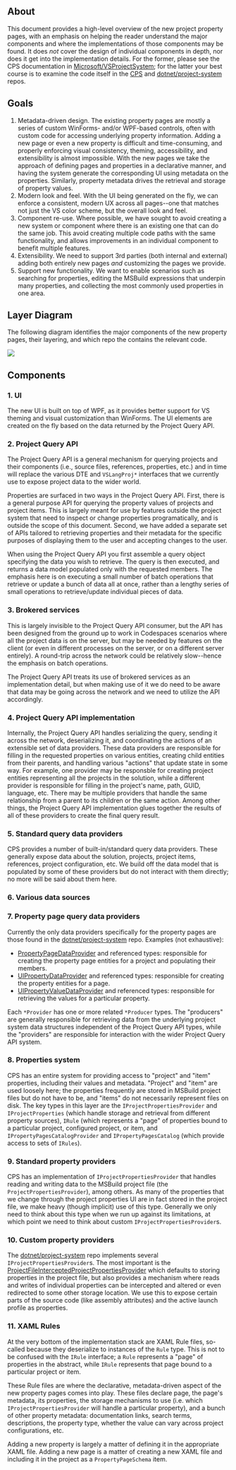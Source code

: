 ## About

This document provides a high-level overview of the new project property pages, with an emphasis on helping the reader understand the major components and where the implementations of those components may be found. It does _not_ cover the design of individual components in depth, nor does it get into the implementation details. For the former, please see the CPS documentation in [Microsoft/VSProjectSystem](https://github.com/Microsoft/VSProjectSystem); for the latter your best course is to examine the code itself in the [CPS](https://devdiv.visualstudio.com/DevDiv/_git/CPS) and [dotnet/project-system](https://github.com/dotnet/project-system) repos.

## Goals

1. Metadata-driven design. The existing property pages are mostly a series of custom WinForms- and/or WPF-based controls, often with custom code for accessing underlying property information. Adding a new page or even a new property is difficult and time-consuming, and properly enforcing visual consistency, theming, accessibility, and extensibility is almost impossible. With the new pages we take the approach of defining pages and properties in a declarative manner, and having the system generate the corresponding UI using metadata on the properties. Similarly, property metadata drives the retrieval and storage of property values.
2. Modern look and feel. With the UI being generated on the fly, we can enforce a consistent, modern UX across all pages--one that matches not just the VS color scheme, but the overall look and feel.
3. Component re-use. Where possible, we have sought to avoid creating a new system or component where there is an existing one that can do the same job. This avoid creating multiple code paths with the same functionality, and allows improvements in an individual component to benefit multiple features.
4. Extensibility. We need to support 3rd parties (both internal and external) adding both entirely new pages _and_ customizing the pages we provide. 
5. Support new functionality. We want to enable scenarios such as searching for properties, editing the MSBuild expressions that underpin many properties, and collecting the most commonly used properties in one area.

## Layer Diagram

The following diagram identifies the major components of the new property pages, their layering, and which repo the contains the relevant code.

![](architecture.drawio.svg)

## Components

### 1. UI

The new UI is built on top of WPF, as it provides better support for VS theming and visual customization than WinForms. The UI elements are created on the fly based on the data returned by the Project Query API.

### 2. Project Query API

The Project Query API is a general mechanism for querying projects and their components (i.e., source files, references, properties, etc.) and in time will replace the various DTE and `VSLangProj*` interfaces that we currently use to expose project data to the wider world.

Properties are surfaced in two ways in the Project Query API. First, there is a general purpose API for querying the property values of projects and project items. This is largely meant for use by features outside the project system that need to inspect or change properties programatically, and is outside the scope of this document. Second, we have added a separate set of APIs tailored to retrieving properties and their metadata for the specific purposes of displaying them to the user and accepting changes to the user.

When using the Project Query API you first assemble a query object specifying the data you wish to retrieve. The query is then executed, and returns a data model populated only with the requested members. The emphasis here is on executing a small number of batch operations that retrieve or update a bunch of data all at once, rather than a lengthy series of small operations to retrieve/update individual pieces of data.

### 3. Brokered services

This is largely invisible to the Project Query API consumer, but the API has been designed from the ground up to work in Codespaces scenarios where all the project data is on the server, but may be needed by features on the client (or even in different processes on the server, or on a different server entirely). A round-trip across the network could be relatively slow--hence the emphasis on batch operations.

The Project Query API treats its use of brokered services as an implementation detail, but when making use of it we do need to be aware that data may be going across the network and we need to utilize the API accordingly.

### 4. Project Query API implementation

Internally, the Project Query API handles serializing the query, sending it across the network, deserializing it, and coordinating the actions of an extensible set of data providers. These data providers are responsible for filling in the requested properties on various entities, creating child entities from their parents, and handling various "actions" that update state in some way. For example, one provider may be responsble for creating project entities representing all the projects in the solution, while a different provider is responsible for filling in the project's name, path, GUID, language, etc. There may be multiple providers that handle the same relationship from a parent to its children or the same action. Among other things, the Project Query API implementation glues together the results of all of these providers to create the final query result.

### 5. Standard query data providers

CPS provides a number of built-in/standard query data providers. These generally expose data about the solution, projects, project items, references, project configuration, etc. We build off the data model that is populated by some of these providers but do not interact with them directly; no more will be said about them here.

### 6. Various data sources
### 7. Property page query data providers

Currently the only data providers specifically for the property pages are those found in the [dotnet/project-system](https://github.com/dotnet/project-system) repo. Examples (not exhaustive):

- [PropertyPageDataProvider](https://github.com/dotnet/project-system/blob/master/src/Microsoft.VisualStudio.ProjectSystem.Managed.VS/ProjectSystem/VS/Query/PropertyPages/PropertyPageDataProvider.cs) and referenced types: responsible for creating the property page entities for a project and populating their members.
- [UIPropertyDataProvider](https://github.com/dotnet/project-system/blob/master/src/Microsoft.VisualStudio.ProjectSystem.Managed.VS/ProjectSystem/VS/Query/PropertyPages/UIPropertyDataProvider.cs) and referenced types: responsible for creating the property entities for a page.
- [UIPropertyValueDataProvider](https://github.com/dotnet/project-system/blob/master/src/Microsoft.VisualStudio.ProjectSystem.Managed.VS/ProjectSystem/VS/Query/PropertyPages/UIPropertyValueDataProvider.cs) and referenced types: responsible for retrieving the values for a particular property.

Each `*Provider` has one or more related `*Producer` types. The "producers" are generally responsible for retrieving data from the underlying project system data structures independent of the Project Query API types, while the "providers" are responsible for interaction with the wider Project Query API system.

### 8. Properties system

CPS has an entire system for providing access to "project" and "item" properties, including their values and metadata. "Project" and "item" are used loosely here; the properties frequently are stored in MSBuild project files but do not have to be, and "items" do not necessarily represent files on disk. The key types in this layer are the `IProjectPropertiesProvider` and `IProjectProperties` (which handle storage and retrieval from different property sources), `IRule` (which represents a "page" of properties bound to a particular project, configured project, or item, and `IPropertyPagesCatalogProvider` and `IPropertyPagesCatalog` (which provide access to sets of `IRules`).

### 9. Standard property providers

CPS has an implementation of `IProjectPropertiesProvider` that handles reading and writing data to the MSBuild project file (the `ProjectPropertiesProvider`), among others. As many of the properties that we change through the project properties UI are in fact stored in the project file, we make heavy (though implicit) use of this type. Generally we only need to think about this type when we run up against its limitations, at which point we need to think about custom `IProjectPropertiesProvider`s.

### 10. Custom property providers

The [dotnet/project-system](https://github.com/dotnet/project-system) repo implements several `IProjectPropertiesProvider`s. The most important is the [ProjectFileInterceptedProjectPropertiesProvider](https://github.com/dotnet/project-system/blob/master/src/Microsoft.VisualStudio.ProjectSystem.Managed/ProjectSystem/Properties/InterceptedProjectProperties/ProjectFileInterceptedProjectPropertiesProvider.cs) which defaults to storing properties in the project file, but also provides a mechanism where reads and writes of individual properties can be intercepted and altered or even redirected to some other storage location. We use this to expose certain parts of the source code (like assembly attributes) and the active launch profile as properties. 

### 11. XAML Rules

At the very bottom of the implementation stack are XAML Rule files, so-called because they deserialize to instances of the `Rule` type. This is not to be confused with the `IRule` interface; a `Rule` represents a "page" of properties in the abstract, while `IRule` represents that page bound to a particular project or item.

These Rule files are where the declarative, metadata-driven aspect of the new property pages comes into play. These files declare page, the page's metadata, its properties, the storage mechanisms to use (i.e. which `IProjectPropertiesProvider` will handle a particular property), and a bunch of other property metadata: documentation links, search terms, descriptions, the property type, whether the value can vary across project configurations, etc.

Adding a new property is largely a matter of defining it in the appropriate XAML file. Adding a new page is a matter of creating a new XAML file and including it in the project as a `PropertyPageSchema` item.
